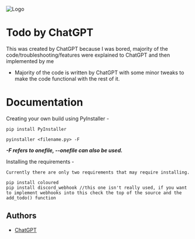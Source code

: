 
![Logo](https://i.imgur.com/crz0MOm.png)


# Todo by ChatGPT

This was created by ChatGPT because I was bored, majority of the code/troubleshooting/features were explained to ChatGPT and then implemented by me

- Majority of the code is written by ChatGPT with some minor tweaks to make the code functional with the rest of it.

# Documentation
Creating your own build using PyInstaller -
```
pip install PyInstaller
```
```
pyinstaller <filename.py> -F
```
***-F refers to onefile, --onefile can also be used.***

Installing the requirements -
```
Currently there are only two requirements that may require installing.

pip install coloured
pip install discord_webhook //this one isn't really used, if you want to implement webhooks into this check the top of the source and the add_todo() function
```

## Authors

- [ChatGPT](https://chat.openai.com/chat)

